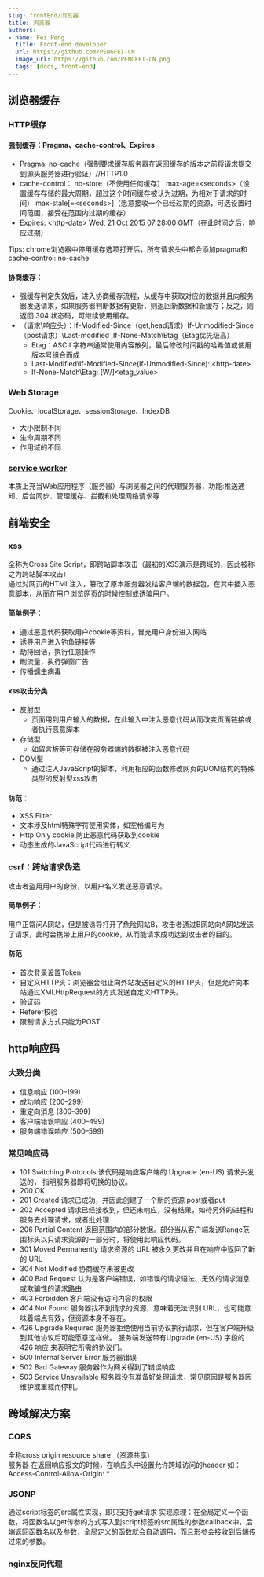 ```yaml
---
slug: frontEnd/浏览器
title: 浏览器
authors:
- name: Fei Peng
  title: Front-end developer
  url: https://github.com/PENGFEI-CN
  image_url: https://github.com/PENGFEI-CN.png
  tags: [docs, front-end]
---
```

## 浏览器缓存
### HTTP缓存
#### 强制缓存：Pragma、cache-control、Expires
  + Pragma: 
    no-cache（强制要求缓存服务器在返回缓存的版本之前将请求提交到源头服务器进行验证）//HTTP1.0
  + cache-control：
    no-store（不使用任何缓存）
    max-age=\<seconds\>（设置缓存存储的最大周期，超过这个时间缓存被认为过期，为相对于请求的时间）
    max-stale[=\<seconds\>]（愿意接收一个已经过期的资源，可选设置时间范围，接受在范围内过期的缓存）  
  + Expires: \<http-date\>
    Wed, 21 Oct 2015 07:28:00 GMT（在此时间之后，响应过期）

Tips: chrome浏览器中停用缓存选项打开后，所有请求头中都会添加pragma和cache-control: no-cache
#### 协商缓存：  
+ 强缓存判定失效后，进入协商缓存流程，从缓存中获取对应的数据并且向服务器发送请求，如果服务器判断数据有更新，则返回新数据和新缓存；反之，则返回 304 状态码，可继续使用缓存。
+ （请求\响应头）：If-Modified-Since（get,head请求）If-Unmodified-Since（post请求）\Last-modified ,If-None-Match\Etag（Etag优先级高）
  + Etag：ASCII 字符串通常使用内容散列，最后修改时间戳的哈希值或使用版本号组合而成
  + Last-Modified\If-Modified-Since(If-Unmodified-Since): \<http-date\>
  + If-None-Match\Etag: [W/]\<etag_value\>
### Web Storage
Cookie、localStorage、sessionStorage、IndexDB
+ 大小限制不同
+ 生命周期不同
+ 作用域的不同
### [service worker](https://mp.weixin.qq.com/s/3Ep5pJULvP7WHJvVJNDV-g)
本质上充当Web应用程序（服务器）与浏览器之间的代理服务器，功能:推送通知、后台同步、管理缓存、拦截和处理网络请求等

## 前端安全
### xss
全称为Cross Site Script，即跨站脚本攻击（最初的XSS演示是跨域的，因此被称之为跨站脚本攻击）  
通过对网页的HTML注入，篡改了原本服务器发给客户端的数据包，在其中插入恶意脚本，从而在用户浏览网页的时候控制或诱骗用户。  
#### 简单例子：
* 通过恶意代码获取用户cookie等资料，冒充用户身份进入网站
* 诱导用户进入钓鱼链接等
* 劫持回话，执行任意操作
* 刷流量，执行弹窗广告
* 传播蠕虫病毒

#### xss攻击分类
+ 反射型 
  + 页面用到用户输入的数据，在此输入中注入恶意代码从而改变页面链接或者执行恶意脚本
+ 存储型 
  + 如留言板等可存储在服务器端的数据被注入恶意代码
+ DOM型
  + 通过注入JavaScript的脚本，利用相应的函数修改网页的DOM结构的特殊类型的反射型xss攻击
#### 防范：
  + XSS Filter
  + 文本涉及html特殊字符使用实体，如空格编号为&nbsp;
  + Http Only cookie,防止恶意代码获取到cookie
  + 动态生成的JavaScript代码进行转义
### csrf：跨站请求伪造
攻击者盗用用户的身份，以用户名义发送恶意请求。

#### 简单例子：
用户正常问A网站，但是被诱导打开了危险网站B，攻击者通过B网站向A网站发送了请求，此时会携带上用户的cookie，从而能请求成功达到攻击者的目的。
#### 防范
+ 首次登录设置Token
+ 自定义HTTP头：浏览器会阻止向外站发送自定义的HTTP头，但是允许向本站通过XMLHttpRequest的方式发送自定义HTTP头。
+ 验证码
+ Referer校验
+ 限制请求方式只能为POST
## http响应码
### 大致分类
+ 信息响应 (100–199)
+ 成功响应 (200–299)
+ 重定向消息 (300–399)
+ 客户端错误响应 (400–499)
+ 服务端错误响应 (500–599)
### 常见响应码
+ 101 Switching Protocols
该代码是响应客户端的 Upgrade (en-US) 请求头发送的， 指明服务器即将切换的协议。
+ 200 OK 
+ 201 Created 请求已成功，并因此创建了一个新的资源 post或者put
+ 202 Accepted 请求已经接收到，但还未响应，没有结果，如待另外的进程和服务去处理请求，或者批处理
+ 206 Partial Content 返回范围内的部分数据。部分当从客户端发送Range范围标头以只请求资源的一部分时，将使用此响应代码。
+ 301 Moved Permanently 请求资源的 URL 被永久更改并且在响应中返回了新的 URL
+ 304 Not Modified 协商缓存未被更改
+ 400 Bad Request 认为是客户端错误，如错误的请求语法、无效的请求消息或欺骗性的请求路由
+ 403 Forbidden
  客户端没有访问内容的权限
+ 404 Not Found
  服务器找不到请求的资源，意味着无法识别 URL，也可能意味着端点有效，但资源本身不存在。
+ 426 Upgrade Required
  服务器拒绝使用当前协议执行请求，但在客户端升级到其他协议后可能愿意这样做。 服务端发送带有Upgrade (en-US) 字段的 426 响应 来表明它所需的协议们。
+ 500 Internal Server Error
  服务器错误
+ 502 Bad Gateway 服务器作为网关得到了错误响应
+ 503 Service Unavailable
  服务器没有准备好处理请求，常见原因是服务器因维护或重载而停机。
## 跨域解决方案
### CORS
全称cross origin resource share （资源共享）  
服务器 在返回响应报文的时候，在响应头中设置允许跨域访问的header
如： Access-Control-Allow-Origin: *
### JSONP
通过script标签的src属性实现，即只支持get请求
实现原理：在全局定义一个函数，将函数名以get传参的方式写入到script标签的src属性的参数callback中，后端返回函数名以及参数，全局定义的函数就会自动调用，而且形参会接收到后端传过来的参数。
### nginx反向代理
